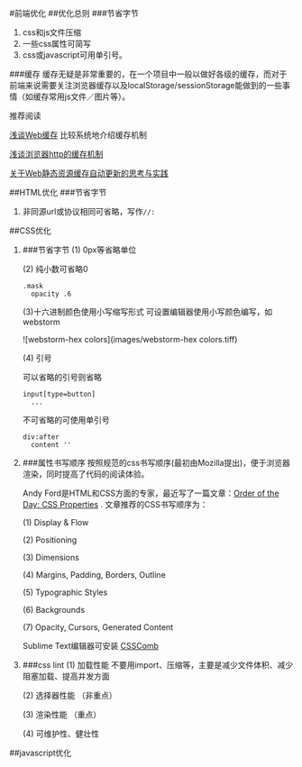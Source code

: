 #前端优化
##优化总则
###节省字节
1. css和js文件压缩
2. 一些css属性可简写
3. css或javascript可用单引号。

###缓存
缓存无疑是非常重要的，在一个项目中一般以做好各级的缓存，而对于前端来说需要关注浏览器缓存以及localStorage/sessionStorage能做到的一些事情（如缓存常用js文件／图片等）。

推荐阅读

[浅谈Web缓存](http://www.alloyteam.com/2016/03/discussion-on-web-caching/?utm_source=tuicool&utm_medium=referral) 比较系统地介绍缓存机制

[浅谈浏览器http的缓存机制](http://www.360doc.com/content/16/0405/10/30136251_547971176.shtml)

[关于Web静态资源缓存自动更新的思考与实践](http://web.jobbole.com/82838/)

##HTML优化
###节省字节
1. 非同源url或协议相同可省略，写作`//:`


##CSS优化
1. ###节省字节
	(1) 0px等省略单位
	
	(2) 纯小数可省略0
	
	```
	.mask
	  opacity .6
	```
	(3)十六进制颜色使用小写缩写形式
	可设置编辑器使用小写颜色编写，如webstorm
		
	![webstorm-hex colors](images/webstorm-hex colors.tiff)
	
	(4) 引号
	
	可以省略的引号则省略
	
	```
	input[type=button]
	  ...
	```
	不可省略的可使用单引号
	
	```
	div:after
	  content ''
	```

2. ###属性书写顺序
	按照规范的css书写顺序(最初由Mozilla提出)，便于浏览器渲染，同时提高了代码的阅读体验。
	
	Andy Ford是HTML和CSS方面的专家，最近写了一篇文章：[Order of the Day: CSS Properties](http://aloestudios.com/2009/02/order-of-the-day-css-properties/) . 文章推荐的CSS书写顺序为：
	
	(1) Display & Flow

	(2) Positioning
	
	(3) Dimensions
	
	(4) Margins, Padding, Borders, Outline
	
	(5) Typographic Styles
	
	(6) Backgrounds
	
	(7) Opacity, Cursors, Generated Content
	
	Sublime Text编辑器可安装 [CSSComb](http://csscomb.com/docs)

3. ###css lint
	(1) 加载性能  不要用import、压缩等，主要是减少文件体积、减少阻塞加载、提高并发方面
	
	(2) 选择器性能 （非重点）
	
	(3) 渲染性能 （重点）
	
	(4) 可维护性、健壮性


##javascript优化
